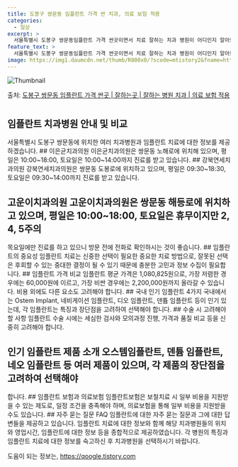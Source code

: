 ```yaml
---
title: 도봉구 쌍문동 임플란트 가격 싼 치과, 의료 보험 적용
categories:
  - 일상
excerpt: >
  서울특별시 도봉구 쌍문동임플란트 가격 싼곳이면서 치료 잘하는 치과 병원이 어디인지 알아보도록 하겠습니다. 서울특별시 도봉구 쌍문동에 위치한 이은균치과의원 강북연세치과의원 고운이치과의원 김성민치과의원 김인치과의원 김충길치과의원 더엘치과의원 마음편한치과의원 무아치과교정과치과의원 미라인치과의원 미소치과의원 서울고마운치과의원 서울스마트치과의원 신혜정치과의원 아름다운치과의원 제일치과의원 최세원치과의원 한치과의원 행복치과의원 현대치과의원 효치과의원 순서대로 안내 드리며, 임플란트 치료시 신경써야 할 부분 또한 같이 공유 드리겠습니다.2024년 임플란트 가격 살펴보기 👈 클릭임플란트 평균 가격이은균치과의원표 내에 있는 전화 번호를 클릭 하시면 이은균치과의원로 바로 전화 연결 됩니다.분류주소전화번호치과..
feature_text: >
  서울특별시 도봉구 쌍문동임플란트 가격 싼곳이면서 치료 잘하는 치과 병원이 어디인지 알아보도록 하겠습니다. 서울특별시 도봉구 쌍문동에 위치한 이은균치과의원 강북연세치과의원 고운이치과의원 김성민치과의원 김인치과의원 김충길치과의원 더엘치과의원 마음편한치과의원 무아치과교정과치과의원 미라인치과의원 미소치과의원 서울고마운치과의원 서울스마트치과의원 신혜정치과의원 아름다운치과의원 제일치과의원 최세원치과의원 한치과의원 행복치과의원 현대치과의원 효치과의원 순서대로 안내 드리며, 임플란트 치료시 신경써야 할 부분 또한 같이 공유 드리겠습니다.2024년 임플란트 가격 살펴보기 👈 클릭임플란트 평균 가격이은균치과의원표 내에 있는 전화 번호를 클릭 하시면 이은균치과의원로 바로 전화 연결 됩니다.분류주소전화번호치과..
image: https://img1.daumcdn.net/thumb/R800x0/?scode=mtistory2&fname=https%3A%2F%2Fblog.kakaocdn.net%2Fdn%2FnZzyQ%2FbtsGZZyfhie%2FyEw4xKTwj0YKsGRGzPUIwk%2Fimg.webp
---
```


![Thumbnail](https://img1.daumcdn.net/thumb/R800x0/?scode=mtistory2&fname=https%3A%2F%2Fblog.kakaocdn.net%2Fdn%2FnZzyQ%2FbtsGZZyfhie%2FyEw4xKTwj0YKsGRGzPUIwk%2Fimg.webp)

<p>출처: <a href="https://qoogle.tistory.com/6687" rel="dofollow">도봉구 쌍문동 임플란트 가격 싼곳 | 잘하는곳 | 잘하는 병원 치과 | 의료 보험 적용</a> </p>

#

## 임플란트 치과병원 안내 및 비교

서울특별시 도봉구 쌍문동에 위치한 여러 치과병원과 임플란트 치료에 대한 정보를 제공하겠습니다. ## 이은균치과의원 이은균치과의원은 쌍문동
노해로에 위치해 있으며, 평일은 10:00~18:00, 토요일은 10:00~14:00까지 진료를 받고 있습니다. ## 강북연세치과의원
강북연세치과의원은 쌍문동 도봉로에 위치하고 있으며, 평일은 09:30~18:30, 토요일은 09:30~14:00까지 진료를 받고 있습니다.
## 고운이치과의원 고운이치과의원은 쌍문동 해등로에 위치하고 있으며, 평일은 10:00~18:00, 토요일은 휴무이지만 2, 4, 5주의
목요일에만 진료를 하고 있으니 방문 전에 전화로 확인하시는 것이 좋습니다. ## 임플란트의 중요성 임플란트 치료는 신중한 선택이 필요한
중요한 치료 방법으로, 잘못된 선택은 후회할 수 있는 중대한 결정이 될 수 있기 때문에 충분한 고민과 정보 수집이 필요합니다. ## 임플란트
가격 비교 임플란트 평균 가격은 1,080,825원으로, 가장 저렴한 경우에는 60,000원에 이르고, 가장 비싼 경우에는
2,200,000원까지 올라갈 수 있습니다. 비용 외에도 다른 요소도 고려해야 합니다. ## 국내 인기 임플란트 4가지 국내에서는 Ostem
Implant, 네비게이션 임플란트, 디오 임플란트, 덴튬 임플란트 등이 인기 있는데, 각 임플란트는 특징과 장단점을 고려하여 선택해야
합니다. ## 수술 시 고려해야 할 사항 임플란트 수술 시에는 세심한 검사와 모의과정 진행, 가격과 품질 비교 등을 신중히 고려해야 합니다.
## 인기 임플란트 제품 소개 오스템임플란트, 덴튬 임플란트, 네오 임플란트 등 여러 제품이 있으며, 각 제품의 장단점을 고려하여 선택해야
합니다. ## 임플란트 보험과 의료보험 임플란트보험은 보철치료 시 일부 비용을 지원받을 수 있는 제도로, 일정 조건을 충족해야 하며,
의료보험을 통해 일부 비용을 지원받을 수도 있습니다. ## 자주 묻는 질문 FAQ 임플란트에 대한 자주 묻는 질문과 그에 대한 답변들을
제공하고 있습니다. 임플란트 치료에 대한 정보와 함께 해당 치과병원들의 위치와 영업시간, 임플란트에 대한 정보 등을 종합적으로
제공하였습니다. 각 병원의 특징과 임플란트 치료에 대한 정보를 숙고하신 후 치과병원을 선택하시기 바랍니다.

 

도움이 되는 정보는, <a href="https://qoogle.tistory.com" rel="dofollow">https://qoogle.tistory.com</a>


